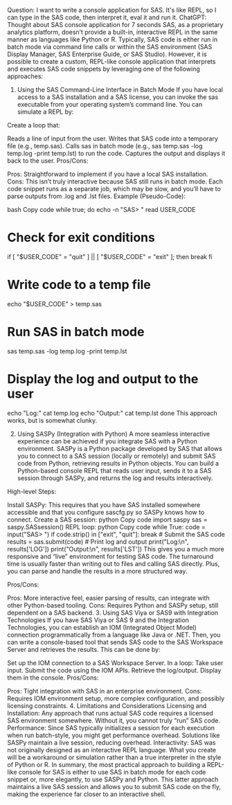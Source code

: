 Question: I want to write a console application for SAS. It's like REPL, so I can type in the SAS code, then interpret it, eval it and run it. 
ChatGPT: Thought about SAS console application for 7 seconds
SAS, as a proprietary analytics platform, doesn’t provide a built-in, interactive REPL in the same manner as languages like Python or R. Typically, SAS code is either run in batch mode via command line calls or within the SAS environment (SAS Display Manager, SAS Enterprise Guide, or SAS Studio). However, it is possible to create a custom, REPL-like console application that interprets and executes SAS code snippets by leveraging one of the following approaches:

1. Using the SAS Command-Line Interface in Batch Mode
If you have local access to a SAS installation and a SAS license, you can invoke the sas executable from your operating system’s command line. You can simulate a REPL by:

Create a loop that:

Reads a line of input from the user.
Writes that SAS code into a temporary file (e.g., temp.sas).
Calls sas in batch mode (e.g., sas temp.sas -log temp.log -print temp.lst) to run the code.
Captures the output and displays it back to the user.
Pros/Cons:

Pros: Straightforward to implement if you have a local SAS installation.
Cons: This isn’t truly interactive because SAS still runs in batch mode. Each code snippet runs as a separate job, which may be slow, and you’ll have to parse outputs from .log and .lst files.
Example (Pseudo-Code):

bash
Copy code
while true; do
  echo -n "SAS> "
  read USER_CODE

  # Check for exit conditions
  if [ "$USER_CODE" = "quit" ] || [ "$USER_CODE" = "exit" ]; then
    break
  fi

  # Write code to a temp file
  echo "$USER_CODE" > temp.sas

  # Run SAS in batch mode
  sas temp.sas -log temp.log -print temp.lst

  # Display the log and output to the user
  echo "Log:"
  cat temp.log
  echo "Output:"
  cat temp.lst
done
This approach works, but is somewhat clunky.

2. Using SASPy (Integration with Python)
A more seamless interactive experience can be achieved if you integrate SAS with a Python environment. SASPy is a Python package developed by SAS that allows you to connect to a SAS session (locally or remotely) and submit SAS code from Python, retrieving results in Python objects. You can build a Python-based console REPL that reads user input, sends it to a SAS session through SASPy, and returns the log and results interactively.

High-level Steps:

Install SASPy: This requires that you have SAS installed somewhere accessible and that you configure sascfg.py so SASPy knows how to connect.
Create a SAS session:
python
Copy code
import saspy
sas = saspy.SASsession()
REPL loop:
python
Copy code
while True:
    code = input("SAS> ")
    if code.strip() in ["exit", "quit"]:
        break
    # Submit the SAS code
    results = sas.submit(code)
    # Print log and output
    print("Log:\n", results['LOG'])
    print("Output:\n", results['LST'])
This gives you a much more responsive and “live” environment for testing SAS code. The turnaround time is usually faster than writing out to files and calling SAS directly. Plus, you can parse and handle the results in a more structured way.

Pros/Cons:

Pros: More interactive feel, easier parsing of results, can integrate with other Python-based tooling.
Cons: Requires Python and SASPy setup, still dependent on a SAS backend.
3. Using SAS Viya or SAS9 with Integration Technologies
If you have SAS Viya or SAS 9 and the Integration Technologies, you can establish an IOM (Integrated Object Model) connection programmatically from a language like Java or .NET. Then, you can write a console-based tool that sends SAS code to the SAS Workspace Server and retrieves the results. This can be done by:

Set up the IOM connection to a SAS Workspace Server.
In a loop:
Take user input.
Submit the code using the IOM APIs.
Retrieve the log/output.
Display them in the console.
Pros/Cons:

Pros: Tight integration with SAS in an enterprise environment.
Cons: Requires IOM environment setup, more complex configuration, and possibly licensing constraints.
4. Limitations and Considerations
Licensing and Installation: Any approach that runs actual SAS code requires a licensed SAS environment somewhere. Without it, you cannot truly “run” SAS code.
Performance: Since SAS typically initializes a session for each execution when run batch-style, you might get performance overhead. Solutions like SASPy maintain a live session, reducing overhead.
Interactivity: SAS was not originally designed as an interactive REPL language. What you create will be a workaround or simulation rather than a true interpreter in the style of Python or R.
In summary, the most practical approach to building a REPL-like console for SAS is either to use SAS in batch mode for each code snippet or, more elegantly, to use SASPy and Python. This latter approach maintains a live SAS session and allows you to submit SAS code on the fly, making the experience far closer to an interactive shell.

